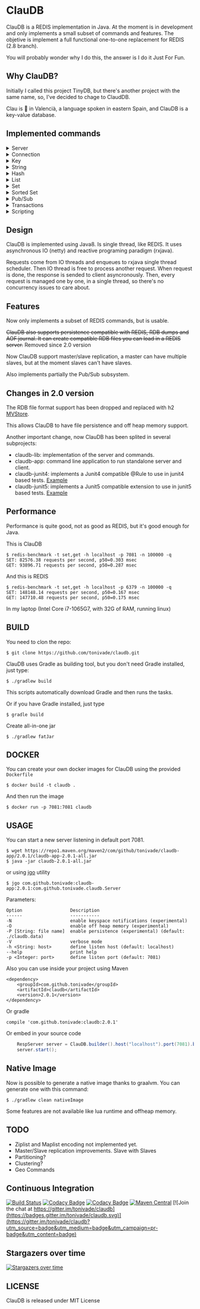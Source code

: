 # ClauDB

ClauDB is a REDIS implementation in Java. At the moment is in development and only implements a small 
subset of commands and features.  The objetive is implement a full functional one-to-one replacement 
for REDIS (2.8 branch).

You will probably wonder why I do this, the answer is I do it Just For Fun.

## Why ClauDB?

Initially I called this project TinyDB, but there's another project with the same name, so, I've
decided to chage to ClaudDB.

Clau is :key: in Valencià, a language spoken in eastern Spain, and ClauDB is a key-value database.

## Implemented commands

<details>
    <summary>Server</summary>
    
- FLUSHDB
- INFO
- TIME
- SYNC
- SLAVEOF
- ROLE

</details>

<details>
    <summary>Connection</summary>
    
- ECHO
- PING
- QUIT
- SELECT

</details>

<details>
    <summary>Key</summary>
    
- DEL
- EXISTS
- KEYS
- RENAME
- TYPE
- EXPIRE
- PERSIST
- TTL
- PTTL

</details>

<details>
    <summary>String</summary>
    
- APPEND
- DECRBY
- DECR
- GET
- GETSET
- INCRBY
- INCR
- MGET
- MSET
- MSETNX
- SET (with NX, PX, NX and XX options)
- SETEX
- SETNX
- STRLEN

</details>

<details>
    <summary>Hash</summary>
    
- HDEL
- HEXISTS
- HGETALL
- HGET
- HKEYS
- HLEN
- HMGET
- HMSET
- HSET
- HVALS

</details>

<details>
    <summary>List</summary>
    
- LPOP
- LPUSH
- LINDEX
- LLEN
- LRANGE
- LSET
- RPOP
- RPUSH

</details>

<details>
    <summary>Set</summary>
    
- SADD
- SCARD
- SDIFF
- SINTER
- SISMEMBER
- SMEMBERS
- SPOP
- SRANDMEMBER
- SREM
- SUNION

</details>

<details>
    <summary>Sorted Set</summary>
    
- ZADD
- ZCARD
- ZRANGEBYSCORE
- ZRANGE
- ZREM
- ZREVRANGE
- ZINCRBY

</details>

<details>
    <summary>Pub/Sub</summary>
    
- SUBSCRIBE
- UNSUBSCRIBE
- PSUBSCRIBE
- PUNSUBSCRIBE
- PUBLISH

</details>

<details>
    <summary>Transactions</summary>
    
- MULTI
- EXEC
- DISCARD

</details>

<details>
    <summary>Scripting</summary>
    
- EVAL
- EVALSHA
- SCRIPT LOAD
- SCRIPT EXISTS
- SCRIPT FLUSH

</details>

## Design

ClauDB is implemented using Java8. Is single thread, like REDIS. It uses asynchronous IO 
(netty) and reactive programing paradigm (rxjava).

Requests come from IO threads and enqueues to rxjava single thread scheduler. Then IO thread is free
to process another request. When request is done, the response is sended to client asyncronously. Then,
every request is managed one by one, in a single thread, so there's no concurrency issues to care
about.

## Features

Now only implements a subset of REDIS commands, but is usable.

~~ClauDB also supports persistence compatible with REDIS, RDB dumps and AOF journal. It can create
compatible RDB files you can load in a REDIS server.~~ Removed since 2.0 version

Now ClauDB support master/slave replication, a master can have multiple slaves, but at the moment
slaves can't have slaves.

Also implements partially the Pub/Sub subsystem.

## Changes in 2.0 version

The RDB file format support has been dropped and replaced with h2 [MVStore](http://www.h2database.com/html/mvstore.html).

This allows ClauDB to have file persistence and off heap memory support.

Another important change, now ClauDB has been splited in several subprojects:

  - claudb-lib: implementation of the server and commands.
  - claudb-app: command line application to run standalone server and client.
  - claudb-junit4: implements a Junit4 compatible @Rule to use in junit4 based tests. [Example](https://github.com/tonivade/claudb/blob/master/junit4/src/test/java/com/github/tonivade/claudb/junit4/TestJunit4Rule.java)
  - claudb-junit5: implements a Junit5 compatible extension to use in junit5 based tests. [Example](https://github.com/tonivade/claudb/blob/master/junit5/src/test/java/com/github/tonivade/claudb/junit5/TestJunit5Extension.java)

## Performance

Performance is quite good, not as good as REDIS, but it's good enough for Java.

This is ClauDB

    $ redis-benchmark -t set,get -h localhost -p 7081 -n 100000 -q
    SET: 82576.38 requests per second, p50=0.303 msec
    GET: 93896.71 requests per second, p50=0.287 msec
    
And this is REDIS

    $ redis-benchmark -t set,get -h localhost -p 6379 -n 100000 -q
    SET: 148148.14 requests per second, p50=0.167 msec
    GET: 147710.48 requests per second, p50=0.175 msec
    
In my laptop (Intel Core i7-1065G7, with 32G of RAM, running linux)

## BUILD

You need to clon the repo:

    $ git clone https://github.com/tonivade/claudb.git

ClauDB uses Gradle as building tool, but you don't need Gradle installed, just type:

    $ ./gradlew build

This scripts automatically download Gradle and then runs the tasks. 

Or if you have Gradle installed, just type

    $ gradle build
    
Create all-in-one jar

    $ ./gradlew fatJar

## DOCKER

You can create your own docker images for ClauDB using the provided `Dockerfile`

    $ docker build -t claudb .

And then run the image

    $ docker run -p 7081:7081 claudb

## USAGE

You can start a new server listening in default port 7081.

    $ wget https://repo1.maven.org/maven2/com/github/tonivade/claudb-app/2.0.1/claudb-app-2.0.1-all.jar
    $ java -jar claudb-2.0.1-all.jar

or using [jgo](https://github.com/scijava/jgo) utility

    $ jgo com.github.tonivade:claudb-app:2.0.1:com.github.tonivade.claudb.Server
    
Parameters:

    Option                  Description
    ------                  -----------
    -N                      enable keyspace notifications (experimental)
    -O                      enable off heap memory (experimental)
    -P [String: file name]  enable persistence (experimental) (default: ./claudb.data)
    -V                      verbose mode
    -h <String: host>       define listen host (default: localhost)
    --help                  print help
    -p <Integer: port>      define listen port (default: 7081)

Also you can use inside your project using Maven

    <dependency>
        <groupId>com.github.tonivade</groupId>
        <artifactId>claudb</artifactId>
        <version>2.0.1</version>
    </dependency>
    
Or gradle

    compile 'com.github.tonivade:claudb:2.0.1'

Or embed in your source code

```java
    RespServer server = ClauDB.builder().host("localhost").port(7081).build();
    server.start(); 
```

## Native Image

Now is possible to generate a native image thanks to graalvm. You can generate one with this command:

```shell
$ ./gradlew clean nativeImage
```

Some features are not available like lua runtime and offheap memory.

## TODO

- Ziplist and Maplist encoding not implemented yet.
- Master/Slave replication improvements. Slave with Slaves
- Partitioning?
- Clustering?
- Geo Commands

## Continuous Integration

[![Build Status](https://travis-ci.org/tonivade/claudb.svg?branch=master)](https://travis-ci.org/tonivade/claudb) 
[![Codacy Badge](https://api.codacy.com/project/badge/Grade/63af79474b40420da97b36d02972f302)](https://www.codacy.com/app/tonivade/claudb?utm_source=github.com&amp;utm_medium=referral&amp;utm_content=tonivade/claudb&amp;utm_campaign=Badge_Grade)
[![Codacy Badge](https://api.codacy.com/project/badge/Coverage/63af79474b40420da97b36d02972f302)](https://www.codacy.com/app/tonivade/claudb?utm_source=github.com&utm_medium=referral&utm_content=tonivade/claudb&utm_campaign=Badge_Coverage)
[![Maven Central](https://maven-badges.herokuapp.com/maven-central/com.github.tonivade/claudb/badge.svg)](https://maven-badges.herokuapp.com/maven-central/com.github.tonivade/claudb)
[![Join the chat at https://gitter.im/tonivade/claudb](https://badges.gitter.im/tonivade/claudb.svg)](https://gitter.im/tonivade/claudb?utm_source=badge&utm_medium=badge&utm_campaign=pr-badge&utm_content=badge)

## Stargazers over time

[![Stargazers over time](https://starchart.cc/tonivade/claudb.svg)](https://starchart.cc/tonivade/claudb)

## LICENSE

ClauDB is released under MIT License
